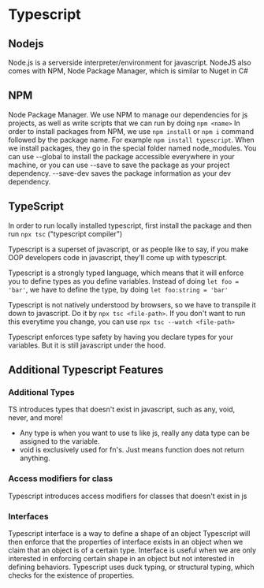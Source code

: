# Typescript

## Nodejs
Node.js is a serverside interpreter/environment for javascript. NodeJS also comes with NPM, Node Package Manager, which is similar to Nuget in C#

## NPM
Node Package Manager. We use NPM to manage our dependencies for js projects, as well as write scripts that we can run by doing `npm <name>`
In order to install packages from NPM, we use `npm install` or `npm i` command followed by the package name. For example `npm install typescript`.
When we install packages, they go in the special folder named node_modules.
You can use --global to install the package accessible everywhere in your machine, or you can use --save to save the package as your project dependency. --save-dev saves the package information as your dev dependency. 

## TypeScript
In order to run locally installed typescript, first install the package and then run `npx tsc` ("typescript compiler")

Typescript is a superset of javascript, or as people like to say, if you make OOP developers code in javascript, they'll come up with typescript.

Typescript is a strongly typed language, which means that it will enforce you to define types as you define variables. Instead of doing `let foo = 'bar'`, we have to define the type, by doing `let foo:string = 'bar'`

Typescript is not natively understood by browsers, so we have to transpile it down to javascript. Do it by `npx tsc <file-path>`. If you don't want to run this everytime you change, you can use `npx tsc --watch <file-path>`

Typescript enforces type safety by having you declare types for your variables. But it is still javascript under the hood.

## Additional Typescript Features
### Additional Types
TS introduces types that doesn't exist in javascript, such as any, void, never, and more!
- Any type is when you want to use ts like js, really any data type can be assigned to the variable.
- void is exclusively used for fn's. Just means function does not return anything.

### Access modifiers for class
Typescript introduces access modifiers for classes that doesn't exist in js

### Interfaces
Typescript interface is a way to define a shape of an object
Typescript will then enforce that the properties of interface exists in an object when we claim that an object is of a certain type.
Interface is useful when we are only interested in enforcing certain shape in an object but not interested in defining behaviors.
Typescript uses duck typing, or structural typing, which checks for the existence of properties.